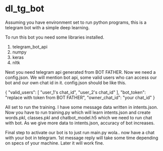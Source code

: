 # dl_tg_bot
Assuming you have environment set to run python programs, this is a telegram bot with a simple deep learning.

To run this bot you need some libraries installed.

1. telegram_bot_api
2. numpy
3. keras
4. nltk

Next you need telegram api generated from BOT FATHER.
Now we need a config.json. We will mention bot api, some valid users who can access our bot and our own chat id in it.
config.json should be like this.

{
   "valid_users": [
       "user_1's chat_id",
       "user_2's chat_id"
   ],
   "bot_token": "replace with token from BOT FATHER",
   "owner_chat_id": "your chat_id"
}

All set to run the training. I have some message data written in intents.json. Now you have to run training.py which will learn intents.json and  create words.pkl, classes.pkl and chatbot_model.h5 which we need to run chat with bot. As we give more data to intents.json, accuracy of bot increases.

Final step to activate our bot is to just run main.py
wola.. now have a chat with your bot in telegram. 1st message reply will take some time depending on specs of your machine. Later it will work fine.
